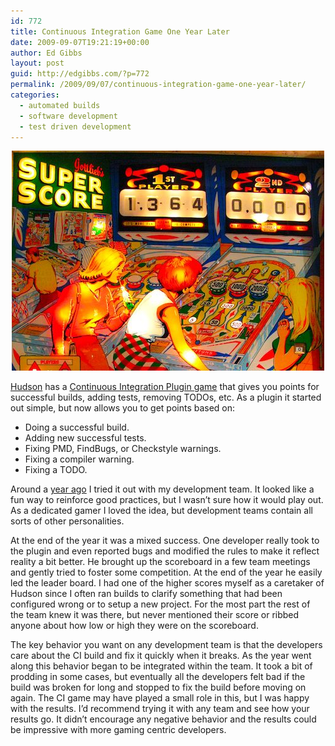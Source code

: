 ```yaml
---
id: 772
title: Continuous Integration Game One Year Later
date: 2009-09-07T19:21:19+00:00
author: Ed Gibbs
layout: post
guid: http://edgibbs.com/?p=772
permalink: /2009/09/07/continuous-integration-game-one-year-later/
categories:
  - automated builds
  - software development
  - test driven development
---
```

<div align="center">
  <img src="/images/pinball.jpg" /><br /> <!-- http://www.flickr.com/photos/80327698@N00/3858554539/ -->
</div>

[Hudson](https://hudson.dev.java.net/) has a [Continuous Integration Plugin game](http://wiki.hudson-ci.org/display/HUDSON/The+Continuous+Integration+Game+plugin) that gives you points for successful builds, adding tests, removing TODOs, etc. As a plugin it started out simple, but now allows you to get points based on:

  * Doing a successful build.
  * Adding new successful tests.
  * Fixing PMD, FindBugs, or Checkstyle warnings.
  * Fixing a compiler warning.
  * Fixing a TODO.

Around a [year ago](http://edgibbs.com/2008/04/14/continuous-integration-games/) I tried it out with my development team. It looked like a fun way to reinforce good practices, but I wasn&#8217;t sure how it would play out. As a dedicated gamer I loved the idea, but development teams contain all sorts of other personalities. 

At the end of the year it was a mixed success. One developer really took to the plugin and even reported bugs and modified the rules to make it reflect reality a bit better. He brought up the scoreboard in a few team meetings and gently tried to foster some competition. At the end of the year he easily led the leader board. I had one of the higher scores myself as a caretaker of Hudson since I often ran builds to clarify something that had been configured wrong or to setup a new project. For the most part the rest of the team knew it was there, but never mentioned their score or ribbed anyone about how low or high they were on the scoreboard.

The key behavior you want on any development team is that the developers care about the CI build and fix it quickly when it breaks. As the year went along this behavior began to be integrated within the team. It took a bit of prodding in some cases, but eventually all the developers felt bad if the build was broken for long and stopped to fix the build before moving on again. The CI game may have played a small role in this, but I was happy with the results. I&#8217;d recommend trying it with any team and see how your results go. It didn&#8217;t encourage any negative behavior and the results could be impressive with more gaming centric developers.